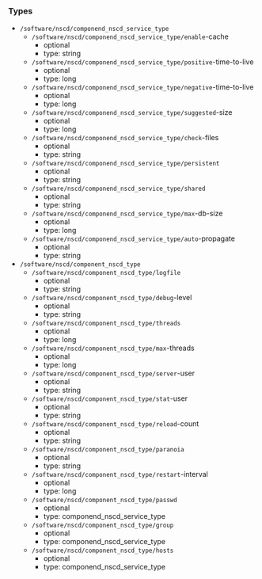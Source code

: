### Types

- `/software/nscd/componend_nscd_service_type`
    - `/software/nscd/componend_nscd_service_type/enable`-cache
        - optional
        - type: string
    - `/software/nscd/componend_nscd_service_type/positive`-time-to-live
        - optional
        - type: long
    - `/software/nscd/componend_nscd_service_type/negative`-time-to-live
        - optional
        - type: long
    - `/software/nscd/componend_nscd_service_type/suggested`-size
        - optional
        - type: long
    - `/software/nscd/componend_nscd_service_type/check`-files
        - optional
        - type: string
    - `/software/nscd/componend_nscd_service_type/persistent`
        - optional
        - type: string
    - `/software/nscd/componend_nscd_service_type/shared`
        - optional
        - type: string
    - `/software/nscd/componend_nscd_service_type/max`-db-size
        - optional
        - type: long
    - `/software/nscd/componend_nscd_service_type/auto`-propagate
        - optional
        - type: string
- `/software/nscd/component_nscd_type`
    - `/software/nscd/component_nscd_type/logfile`
        - optional
        - type: string
    - `/software/nscd/component_nscd_type/debug`-level
        - optional
        - type: string
    - `/software/nscd/component_nscd_type/threads`
        - optional
        - type: long
    - `/software/nscd/component_nscd_type/max`-threads
        - optional
        - type: long
    - `/software/nscd/component_nscd_type/server`-user
        - optional
        - type: string
    - `/software/nscd/component_nscd_type/stat`-user
        - optional
        - type: string
    - `/software/nscd/component_nscd_type/reload`-count
        - optional
        - type: string
    - `/software/nscd/component_nscd_type/paranoia`
        - optional
        - type: string
    - `/software/nscd/component_nscd_type/restart`-interval
        - optional
        - type: long
    - `/software/nscd/component_nscd_type/passwd`
        - optional
        - type: componend_nscd_service_type
    - `/software/nscd/component_nscd_type/group`
        - optional
        - type: componend_nscd_service_type
    - `/software/nscd/component_nscd_type/hosts`
        - optional
        - type: componend_nscd_service_type

